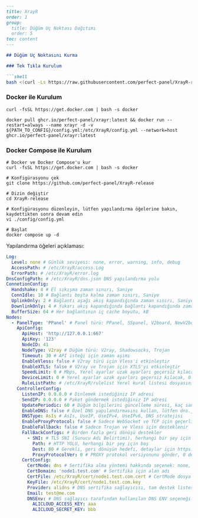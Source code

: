 ```markdown
---
title: XrayR
order: 1
group: 
  title: Düğüm Uç Noktası Dağıtımı
  order: 5
toc: content
---

## Düğüm Uç Noktasını Kurma

### Tek Tıkla Kurulum

```shell
bash <(curl -Ls https://raw.githubusercontent.com/perfect-panel/XrayR-release/master/install.sh)
```

### Docker ile Kurulum

```
curl -fsSL https://get.docker.com | bash -s docker

docker pull ghcr.io/perfect-panel/xrayr:latest && docker run --restart=always --name xrayr -d -v ${PATH_TO_CONFIG}/config.yml:/etc/XrayR/config.yml --network=host ghcr.io/perfect-panel/xrayr:latest
```

### Docker Compose ile Kurulum

```
# Docker ve Docker Compose'u kur
curl -fsSL https://get.docker.com | bash -s docker

# Konfigürasyonu çek
git clone https://github.com/perfect-panel/XrayR-release

# Dizin değiştir
cd XrayR-release

# Konfigürasyonu düzenleyin, lütfen yapılandırma öğelerine bakın, kaydettikten sonra devam edin
vi ./config/config.yml

# Başlat
docker compose up -d
```

Yapılandırma öğeleri açıklaması:

```yaml
Log:
  Level: none # Günlük seviyesi: none, error, warning, info, debug
  AccessPath: # /etc/XrayR/access.Log
  ErrorPath: # /etc/XrayR/error.log
DnsConfigPath: # /etc/XrayR/dns.json DNS yapılandırma yolu
ConnetionConfig:
  Handshake: 4 # El sıkışma zaman sınırı, Saniye
  ConnIdle: 10 # Bağlantı boşta kalma zaman sınırı, Saniye
  UplinkOnly: 2 # Bağlantı aşağı akış kapandığında zaman sınırı, Saniye
  DownlinkOnly: 4 # Yukarı akış kapandığında bağlantı kapandığında zaman sınırı, Saniye
  BufferSize: 64 # Her bağlantının iç cache boyutu, kB
Nodes:
  - PanelType: 'PPanel' # Panel türü: PPanel, SSpanel, V2board, NewV2board, PMpanel, Proxypanel, V2RaySocks
    ApiConfig:
      ApiHost: 'http://127.0.0.1:667'
      ApiKey: '123'
      NodeID: 41
      NodeType: V2ray # Düğüm türü: V2ray, Shadowsocks, Trojan
      Timeout: 30 # API isteği için zaman aşımı
      EnableVless: false # V2ray türü için Vless'i etkinleştir
      EnableXTLS: false # V2ray ve Trojan için XTLS'yi etkinleştir
      SpeedLimit: 0 # Mbps, Yerel ayarlar uzak ayarları geçersiz kılacak, 0 devre dışı bırakır
      DeviceLimit: 0 # Yerel ayarlar uzak ayarları geçersiz kılacak, 0 devre dışı bırakır
      RuleListPath: # /etc/XrayR/rulelist Yerel kural listesi dosyasının yolu
    ControllerConfig:
      ListenIP: 0.0.0.0 # Dinlemek istediğiniz IP adresi
      SendIP: 0.0.0.0 # Paket göndermek istediğiniz IP adresi
      UpdatePeriodic: 60 # Düğüm bilgilerini güncelleme süresi, kaç saniye.
      EnableDNS: false # Özel DNS yapılandırmasını kullan, lütfen dns.json'u düzgün ayarladığınızdan emin olun
      DNSType: AsIs # AsIs, UseIP, UseIPv4, UseIPv6, DNS stratejisi
      EnableProxyProtocol: false # Sadece WebSocket ve TCP için geçerlidir
      EnableFallback: false # Sadece Trojan ve Vless için desteklenir
      FallBackConfigs: # Birden fazla geri dönüşü destekler
        - SNI: # TLS SNI (Sunucu Adı Belirtimi), herhangi bir şey için boş
          Path: # HTTP YOLU, herhangi bir şey için boş
          Dest: 80 # Gerekli, geri dönüşün hedefi, detaylar için https://xtls.github.io/config/fallback/ adresine bakın.
          ProxyProtocolVer: 0 # PROXY protokol versiyonunu gönder, 0 devre dışı bırakır
      CertConfig:
        CertMode: dns # Sertifika alma yöntemi hakkında seçenek: none, file, http, dns. "none" seçmek tls yapılandırmasını zorla devre dışı bırakır.
        CertDomain: 'node1.test.com' # Sertifika için alan adı
        CertFile: /etc/XrayR/cert/node1.test.com.cert # CertMode dosya ise sağlanır
        KeyFile: /etc/XrayR/cert/node1.test.com.key
        Provider: alidns # DNS sertifika sağlayıcısı, tam destek listesini buradan alın: https://go-acme.github.io/lego/dns/
        Email: test@me.com
        DNSEnv: # DNS sağlayıcı tarafından kullanılan DNS ENV seçeneği
          ALICLOUD_ACCESS_KEY: aaa
          ALICLOUD_SECRET_KEY: bbb
```

